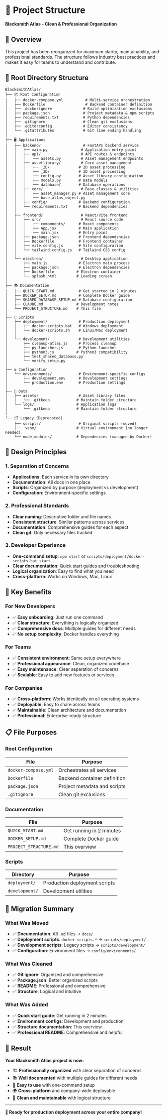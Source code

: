 # 📁 Project Structure

**Blacksmith Atlas - Clean & Professional Organization**

## 🎯 Overview

This project has been reorganized for maximum clarity, maintainability, and professional standards. The structure follows industry best practices and makes it easy for teams to understand and contribute.

## 📂 Root Directory Structure

```
BlacksmithAtlas/
├── 📦 Root Configuration
│   ├── docker-compose.yml          # Multi-service orchestration
│   ├── Dockerfile                  # Backend container definition
│   ├── .dockerignore              # Build optimization exclusions
│   ├── package.json               # Project metadata & npm scripts
│   ├── requirements.txt           # Python dependencies
│   ├── .gitignore                 # Clean git exclusions
│   ├── .editorconfig              # Editor consistency
│   └── .gitattributes             # Git line ending handling
│
├── 🖥️ Applications
│   ├── backend/                   # FastAPI backend service
│   │   ├── main.py               # Application entry point
│   │   ├── api/                  # API routes & endpoints
│   │   │   └── assets.py         # Asset management endpoints
│   │   ├── assetlibrary/         # Core asset management
│   │   │   ├── _2D/             # 2D asset processing
│   │   │   ├── _3D/             # 3D asset processing
│   │   │   ├── config.py        # Asset library configuration
│   │   │   ├── models.py        # Data models
│   │   │   └── database/        # Database operations
│   │   ├── core/                 # Base classes & utilities
│   │   │   ├── asset_manager.py # Asset management core
│   │   │   └── base_atlas_object.py
│   │   ├── config/              # Backend configuration
│   │   └── requirements.txt     # Backend dependencies
│   │
│   ├── frontend/                 # React/Vite frontend
│   │   ├── src/                  # React source code
│   │   │   ├── components/      # React components
│   │   │   ├── App.jsx          # Main application
│   │   │   └── main.jsx         # Entry point
│   │   ├── package.json         # Frontend dependencies
│   │   ├── Dockerfile           # Frontend container
│   │   ├── vite.config.js       # Vite configuration
│   │   └── tailwind.config.js   # Tailwind CSS config
│   │
│   └── electron/                 # Desktop application
│       ├── main.js              # Electron main process
│       ├── package.json         # Electron dependencies
│       ├── Dockerfile          # Electron container
│       └── splash.html         # Loading screen
│
├── 📚 Documentation
│   ├── QUICK_START.md           # Get started in 2 minutes
│   ├── DOCKER_SETUP.md          # Complete Docker guide
│   ├── SHARED_DATABASE_SETUP.md # Database configuration
│   ├── CLAUDE.md               # Development notes
│   └── PROJECT_STRUCTURE.md    # This file
│
├── 🔧 Scripts
│   ├── deployment/              # Production deployment
│   │   ├── docker-scripts.bat   # Windows deployment
│   │   └── docker-scripts.sh    # Linux/Mac deployment
│   │
│   └── development/             # Development utilities
│       ├── cleanup-atlas.js     # Process cleanup
│       ├── py-launcher.js       # Python launcher
│       ├── python3.js          # Python3 compatibility
│       ├── test_shared_database.py
│       └── verify_setup.py
│
├── ⚙️ Configuration
│   └── environments/            # Environment-specific configs
│       ├── development.env      # Development settings
│       └── production.env       # Production settings
│
├── 📁 Data
│   ├── assets/                  # Asset library files
│   │   └── .gitkeep            # Maintain folder structure
│   └── logs/                   # Application logs
│       └── .gitkeep            # Maintain folder structure
│
└── 🗂️ Legacy (Deprecated)
    ├── scripts/                 # Original scripts (moved)
    ├── .venv/                  # Virtual environment (no longer needed)
    └── node_modules/           # Dependencies (managed by Docker)
```

## 🎨 Design Principles

### 1. **Separation of Concerns**
- **Applications**: Each service in its own directory
- **Documentation**: All docs in one place
- **Scripts**: Organized by purpose (deployment vs development)
- **Configuration**: Environment-specific settings

### 2. **Professional Standards**
- **Clear naming**: Descriptive folder and file names
- **Consistent structure**: Similar patterns across services
- **Documentation**: Comprehensive guides for each aspect
- **Clean git**: Only necessary files tracked

### 3. **Developer Experience**
- **One-command setup**: `npm start` or `scripts/deployment/docker-scripts.bat start`
- **Clear documentation**: Quick start guides and troubleshooting
- **Logical organization**: Easy to find what you need
- **Cross-platform**: Works on Windows, Mac, Linux

## 🚀 Key Benefits

### For New Developers
- ✅ **Easy onboarding**: Just run one command
- ✅ **Clear structure**: Everything is logically organized
- ✅ **Comprehensive docs**: Multiple guides for different needs
- ✅ **No setup complexity**: Docker handles everything

### For Teams
- ✅ **Consistent environment**: Same setup everywhere
- ✅ **Professional appearance**: Clean, organized codebase
- ✅ **Easy maintenance**: Clear separation of concerns
- ✅ **Scalable**: Easy to add new features or services

### For Companies
- ✅ **Cross-platform**: Works identically on all operating systems
- ✅ **Deployable**: Easy to share across teams
- ✅ **Maintainable**: Clean architecture and documentation
- ✅ **Professional**: Enterprise-ready structure

## 📋 File Purposes

### Root Configuration
| File | Purpose |
|------|---------|
| `docker-compose.yml` | Orchestrates all services |
| `Dockerfile` | Backend container definition |
| `package.json` | Project metadata and scripts |
| `.gitignore` | Clean git exclusions |

### Documentation
| File | Purpose |
|------|---------|
| `QUICK_START.md` | Get running in 2 minutes |
| `DOCKER_SETUP.md` | Complete Docker guide |
| `PROJECT_STRUCTURE.md` | This overview |

### Scripts
| Directory | Purpose |
|-----------|---------|
| `deployment/` | Production deployment scripts |
| `development/` | Development utilities |

## 🎯 Migration Summary

### What Was Moved
- ✅ **Documentation**: All `.md` files → `docs/`
- ✅ **Deployment scripts**: `docker-scripts.*` → `scripts/deployment/`
- ✅ **Development scripts**: Legacy scripts → `scripts/development/`
- ✅ **Configuration**: Environment files → `config/environments/`

### What Was Cleaned
- ✅ **Git ignore**: Organized and comprehensive
- ✅ **Package.json**: Better organized scripts
- ✅ **README**: Professional and comprehensive
- ✅ **Structure**: Logical and intuitive

### What Was Added
- ✅ **Quick start guide**: Get running in 2 minutes
- ✅ **Environment configs**: Development and production
- ✅ **Structure documentation**: This overview
- ✅ **Professional README**: Comprehensive and helpful

## 🎉 Result

**Your Blacksmith Atlas project is now:**
- 🏗️ **Professionally organized** with clear separation of concerns
- 📚 **Well documented** with multiple guides for different needs
- 🚀 **Easy to use** with one-command setup
- 🌍 **Cross-platform** and company-wide deployable
- 🧹 **Clean and maintainable** with logical structure

---

**🎯 Ready for production deployment across your entire company!** 